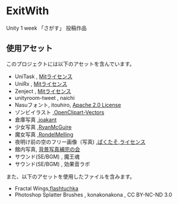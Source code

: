 # ExitWith
Unity 1 week 「さがす」 投稿作品

## 使用アセット
このプロジェクトには以下のアセットを含んでいます。  

- UniTask , [Mitライセンス](https://github.com/Cysharp/UniTask/blob/master/LICENSE)
- UniRx , [Mitライセンス](https://github.com/neuecc/UniRx/blob/master/LICENSE)
- Zenject , [Mitライセンス](https://github.com/modesttree/Zenject/blob/master/License.md)
- unityroom-tweet , naichi
- Nasuフォント, itouhiro, [Apache 2.0 License](http://www.apache.org/licenses/LICENSE-2.0)
- ゾンビイラスト ,[OpenClipart-Vectors](https://pixabay.com/ja/users/OpenClipart-Vectors-30363/?utm_source=link-attribution&utm_medium=referral&utm_campaign=image&utm_content=1296043)
- 倉庫写真 ,[joakant](https://pixabay.com/ja/users/joakant-313743/?utm_source=link-attribution&utm_medium=referral&utm_campaign=image&utm_content=638376)
- 少女写真 ,[RyanMcGuire](https://pixabay.com/ja/users/RyanMcGuire-123690/?utm_source=link-attribution&utm_medium=referral&utm_campaign=image&utm_content=413690)
- 魔女写真 ,[RondelMelling](https://pixabay.com/ja/users/RondellMelling-57942/?utm_source=link-attribution&utm_medium=referral&utm_campaign=image&utm_content=539683)
- 夜明け前の空のフリー画像（写真) ,[ぱくたそ](https://www.pakutaso.com/20190233057post-19757.html),[ライセンス](https://www.pakutaso.com/userpolicy.html)
- 館内写真, [背景写真補完の会](http://masato.ciao.jp/haikei/furemu.html)
- サウンド(SE/BGM) , 魔王魂
- サウンド(SE/BGM) , 効果音ラボ

また、以下のアセットを使用したファイルを含みます。
- Fractal Wings,[flashtuchka](https://www.deviantart.com/flashtuchka/art/Fractal-Wings-104923394)
- Photoshop Splatter Brushes , konakonakona , CC BY-NC-ND 3.0
